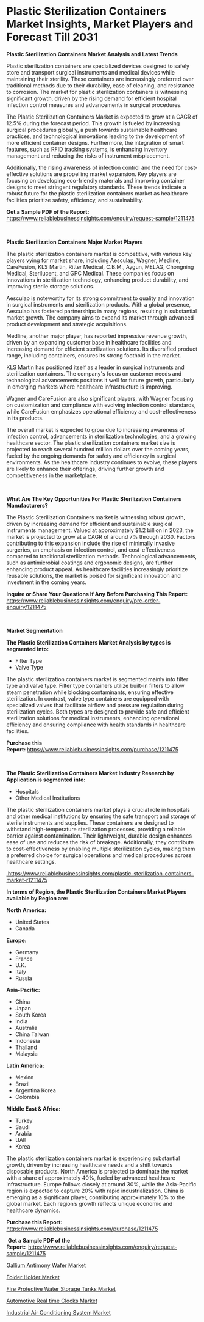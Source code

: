 <p><h1>Plastic Sterilization Containers Market Insights, Market Players and Forecast Till 2031</h1></p><p><strong>Plastic Sterilization Containers Market Analysis and Latest Trends</strong></p>
<p><p>Plastic sterilization containers are specialized devices designed to safely store and transport surgical instruments and medical devices while maintaining their sterility. These containers are increasingly preferred over traditional methods due to their durability, ease of cleaning, and resistance to corrosion. The market for plastic sterilization containers is witnessing significant growth, driven by the rising demand for efficient hospital infection control measures and advancements in surgical procedures.</p><p>The Plastic Sterilization Containers Market is expected to grow at a CAGR of 12.5% during the forecast period. This growth is fueled by increasing surgical procedures globally, a push towards sustainable healthcare practices, and technological innovations leading to the development of more efficient container designs. Furthermore, the integration of smart features, such as RFID tracking systems, is enhancing inventory management and reducing the risks of instrument misplacement.</p><p>Additionally, the rising awareness of infection control and the need for cost-effective solutions are propelling market expansion. Key players are focusing on developing eco-friendly materials and improving container designs to meet stringent regulatory standards. These trends indicate a robust future for the plastic sterilization containers market as healthcare facilities prioritize safety, efficiency, and sustainability.</p></p>
<p><strong>Get a Sample PDF of the Report:&nbsp;</strong> <a href="https://www.reliablebusinessinsights.com/enquiry/request-sample/1211475?utm_campaign=115&utm_medium=2&utm_source=Github&utm_content=ia&utm_term=05102024&utm_id=plastic-sterilization-containers">https://www.reliablebusinessinsights.com/enquiry/request-sample/1211475</a></p>
<p>&nbsp;</p>
<p><strong>Plastic Sterilization Containers Major Market Players</strong></p>
<p><p>The plastic sterilization containers market is competitive, with various key players vying for market share, including Aesculap, Wagner, Medline, CareFusion, KLS Martin, Ritter Medical, C.B.M., Aygun, MELAG, Chongning Medical, Sterilucent, and GPC Medical. These companies focus on innovations in sterilization technology, enhancing product durability, and improving sterile storage solutions.</p><p>Aesculap is noteworthy for its strong commitment to quality and innovation in surgical instruments and sterilization products. With a global presence, Aesculap has fostered partnerships in many regions, resulting in substantial market growth. The company aims to expand its market through advanced product development and strategic acquisitions.</p><p>Medline, another major player, has reported impressive revenue growth, driven by an expanding customer base in healthcare facilities and increasing demand for efficient sterilization solutions. Its diversified product range, including containers, ensures its strong foothold in the market.</p><p>KLS Martin has positioned itself as a leader in surgical instruments and sterilization containers. The company's focus on customer needs and technological advancements positions it well for future growth, particularly in emerging markets where healthcare infrastructure is improving.</p><p>Wagner and CareFusion are also significant players, with Wagner focusing on customization and compliance with evolving infection control standards, while CareFusion emphasizes operational efficiency and cost-effectiveness in its products.</p><p>The overall market is expected to grow due to increasing awareness of infection control, advancements in sterilization technologies, and a growing healthcare sector. The plastic sterilization containers market size is projected to reach several hundred million dollars over the coming years, fueled by the ongoing demands for safety and efficiency in surgical environments. As the healthcare industry continues to evolve, these players are likely to enhance their offerings, driving further growth and competitiveness in the marketplace.</p></p>
<p>&nbsp;</p>
<p><strong>What Are The Key Opportunities For Plastic Sterilization Containers Manufacturers?</strong></p>
<p><p>The Plastic Sterilization Containers market is witnessing robust growth, driven by increasing demand for efficient and sustainable surgical instruments management. Valued at approximately $1.2 billion in 2023, the market is projected to grow at a CAGR of around 7% through 2030. Factors contributing to this expansion include the rise of minimally invasive surgeries, an emphasis on infection control, and cost-effectiveness compared to traditional sterilization methods. Technological advancements, such as antimicrobial coatings and ergonomic designs, are further enhancing product appeal. As healthcare facilities increasingly prioritize reusable solutions, the market is poised for significant innovation and investment in the coming years.</p></p>
<p><strong>Inquire or Share Your Questions If Any Before Purchasing This Report:</strong> <a href="https://www.reliablebusinessinsights.com/enquiry/pre-order-enquiry/1211475?utm_campaign=115&utm_medium=2&utm_source=Github&utm_content=ia&utm_term=05102024&utm_id=plastic-sterilization-containers">https://www.reliablebusinessinsights.com/enquiry/pre-order-enquiry/1211475</a></p>
<p>&nbsp;</p>
<p><strong>Market Segmentation</strong></p>
<p><strong>The Plastic Sterilization Containers Market Analysis by types is segmented into:</strong></p>
<p><ul><li>Filter Type</li><li>Valve Type</li></ul></p>
<p><p>The plastic sterilization containers market is segmented mainly into filter type and valve type. Filter type containers utilize built-in filters to allow steam penetration while blocking contaminants, ensuring effective sterilization. In contrast, valve type containers are equipped with specialized valves that facilitate airflow and pressure regulation during sterilization cycles. Both types are designed to provide safe and efficient sterilization solutions for medical instruments, enhancing operational efficiency and ensuring compliance with health standards in healthcare facilities.</p></p>
<p><strong>Purchase this Report:&nbsp;</strong><a href="https://www.reliablebusinessinsights.com/purchase/1211475?utm_campaign=115&utm_medium=2&utm_source=Github&utm_content=ia&utm_term=05102024&utm_id=plastic-sterilization-containers">https://www.reliablebusinessinsights.com/purchase/1211475</a></p>
<p>&nbsp;</p>
<p><strong>The Plastic Sterilization Containers Market Industry Research by Application is segmented into:</strong></p>
<p><ul><li>Hospitals</li><li>Other Medical Institutions</li></ul></p>
<p><p>The plastic sterilization containers market plays a crucial role in hospitals and other medical institutions by ensuring the safe transport and storage of sterile instruments and supplies. These containers are designed to withstand high-temperature sterilization processes, providing a reliable barrier against contamination. Their lightweight, durable design enhances ease of use and reduces the risk of breakage. Additionally, they contribute to cost-effectiveness by enabling multiple sterilization cycles, making them a preferred choice for surgical operations and medical procedures across healthcare settings.</p></p>
<p><a href="https://www.reliablebusinessinsights.com/plastic-sterilization-containers-market-r1211475?utm_campaign=115&utm_medium=2&utm_source=Github&utm_content=ia&utm_term=05102024&utm_id=plastic-sterilization-containers">&nbsp;https://www.reliablebusinessinsights.com/plastic-sterilization-containers-market-r1211475</a></p>
<p><strong>In terms of Region, the Plastic Sterilization Containers Market Players available by Region are:</strong></p>
<p>
    <p> <strong> North America: </strong>
        <ul>
            <li>United States</li>
            <li>Canada</li>
        </ul>
        </p> 
    <p> <strong> Europe: </strong>
        <ul>
            <li>Germany</li>
            <li>France</li>
            <li>U.K.</li>
            <li>Italy</li>
            <li>Russia</li>
        </ul>
        </p> 
    <p> <strong> Asia-Pacific: </strong>
        <ul>
            <li>China</li>
            <li>Japan</li>
            <li>South Korea</li>
            <li>India</li>
            <li>Australia</li>
            <li>China Taiwan</li>
            <li>Indonesia</li>
            <li>Thailand</li>
            <li>Malaysia</li>
        </ul>
        </p> 
    <p> <strong> Latin America: </strong>
        <ul>
            <li>Mexico</li>
            <li>Brazil</li>
            <li>Argentina Korea</li>
            <li>Colombia</li>
        </ul>
        </p> 
    <p> <strong> Middle East & Africa: </strong>
        <ul>
            <li>Turkey</li>
            <li>Saudi</li>
            <li>Arabia</li>
            <li>UAE</li>
            <li>Korea</li>
        </ul>
    </p>
    </p>
<p><p>The plastic sterilization containers market is experiencing substantial growth, driven by increasing healthcare needs and a shift towards disposable products. North America is projected to dominate the market with a share of approximately 40%, fueled by advanced healthcare infrastructure. Europe follows closely at around 30%, while the Asia-Pacific region is expected to capture 20% with rapid industrialization. China is emerging as a significant player, contributing approximately 10% to the global market. Each region’s growth reflects unique economic and healthcare dynamics.</p></p>
<p><strong>Purchase this Report: </strong><a href="https://www.reliablebusinessinsights.com/purchase/1211475?utm_campaign=115&utm_medium=2&utm_source=Github&utm_content=ia&utm_term=05102024&utm_id=plastic-sterilization-containers">https://www.reliablebusinessinsights.com/purchase/1211475</a></p>
<p>&nbsp;<strong>Get a Sample PDF of the Report:&nbsp;&nbsp;</strong><a href="https://www.reliablebusinessinsights.com/enquiry/request-sample/1211475?utm_campaign=115&utm_medium=2&utm_source=Github&utm_content=ia&utm_term=05102024&utm_id=plastic-sterilization-containers">https://www.reliablebusinessinsights.com/enquiry/request-sample/1211475</a></p>
<p><strong></strong></p>
<p><p><a href="https://issuu.com/reportprime-2/docs/gallium-antimony-wafer-market-size-_7b7d42f0ff8bf0?utm_campaign=115&utm_medium=2&utm_source=Github&utm_content=ia&utm_term=05102024&utm_id=plastic-sterilization-containers">Gallium Antimony Wafer Market</a></p><p><a href="https://www.linkedin.com/pulse/folder-holder-market-consolidation-impact-structure-2024-2031-s9lvc?utm_campaign=115&utm_medium=2&utm_source=Github&utm_content=ia&utm_term=05102024&utm_id=plastic-sterilization-containers">Folder Holder Market</a></p><p><a href="https://github.com/AlbertGonzalez266/Market-Research-Report-List-1/blob/main/fire-protective-water-storage-tanks-market.md?utm_campaign=115&utm_medium=2&utm_source=Github&utm_content=ia&utm_term=05102024&utm_id=plastic-sterilization-containers">Fire Protective Water Storage Tanks Market</a></p><p><a href="https://issuu.com/reportprime-2/docs/automotive-real-time-clocks-market-_aad3219f932105?utm_campaign=115&utm_medium=2&utm_source=Github&utm_content=ia&utm_term=05102024&utm_id=plastic-sterilization-containers">Automotive Real time Clocks Market</a></p><p><a href="https://www.linkedin.com/pulse/future-trends-global-industrial-air-conditioning-system-kjuwe?utm_campaign=115&utm_medium=2&utm_source=Github&utm_content=ia&utm_term=05102024&utm_id=plastic-sterilization-containers">Industrial Air Conditioning System Market</a></p></p>